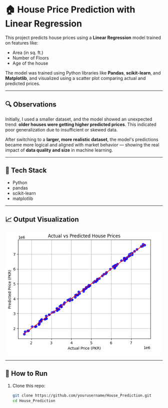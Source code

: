 # 🏠 House Price Prediction with Linear Regression

This project predicts house prices using a **Linear Regression** model trained on features like:

- Area (in sq. ft.)
- Number of Floors
- Age of the house

The model was trained using Python libraries like **Pandas**, **scikit-learn**, and **Matplotlib**, and visualized using a scatter plot comparing actual and predicted prices.

---

## 🔍 Observations

Initially, I used a smaller dataset, and the model showed an unexpected trend: **older houses were getting higher predicted prices**. This indicated poor generalization due to insufficient or skewed data.

After switching to a **larger, more realistic dataset**, the model's predictions became more logical and aligned with market behavior — showing the real impact of **data quality and size** in machine learning.

---

## 🧠 Tech Stack

- Python
- pandas
- scikit-learn
- matplotlib

---

## 📈 Output Visualization

![Scatter Plot](Graph.png)

---

## 🚀 How to Run

1. Clone this repo:
   ```bash
   git clone https://github.com/yourusername/House_Prediction.git
   cd House_Prediction
